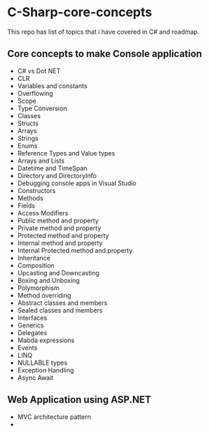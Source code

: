 # C-Sharp-core-concepts
This repo has list of topics that i have covered in C# and roadmap.

## Core concepts to make Console application
- C# vs Dot NET
- CLR
- Variables and constants
- Overflowing
- Scope
- Type Conversion
- Classes
- Structs
- Arrays
- Strings
- Enums
- Reference Types and Value types
- Arrays and Lists
- Datetime and TimeSpan
- Directory and DirectoryInfo
- Debugging console apps in Visual Studio
- Constructors
- Methods
- Fields
- Access Modifiers
- Public method and property
- Private method and property
- Protected method and property
- Internal method and property
- Internal Protected method and property
- Inheritance
- Composition
- Upcasting and Downcasting
- Boxing and Unboxing
- Polymorphism
- Method overriding
- Abstract classes and members
- Sealed classes and members
- Interfaces
- Generics
- Delegates
- Mabda expressions
- Events
- LINQ
- NULLABLE types
- Exception Handling
- Async Await


## Web Application using ASP.NET
- MVC architecture pattern
- 
